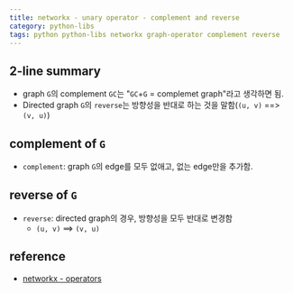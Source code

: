 ```yaml
---
title: networkx - unary operator - complement and reverse
category: python-libs
tags: python python-libs networkx graph-operator complement reverse
---
```


## 2-line summary 

- graph `G`의 complement `GC`는 "`GC`+`G` = complemet graph"라고 생각하면 됨. 
- Directed graph `G`의 `reverse`는 방향성을 반대로 하는 것을 말함(`(u, v)` ==> `(v, u)`)

## complement of `G`

- `complement`: graph `G`의 edge를 모두 없애고, 없는 edge만을 추가함. 

## reverse of `G`

- `reverse`: directed graph의 경우, 방향성을 모두 반대로 변경함
    - `(u, v)` ==> `(v, u)`



## reference

- [networkx - operators](https://networkx.github.io/documentation/stable/reference/algorithms/operators.html)